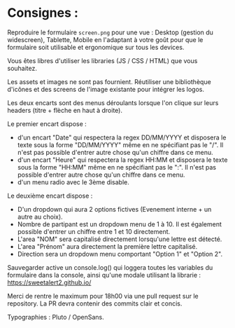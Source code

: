 # Consignes :

Reproduire le formulaire `screen.png` pour une vue : Desktop (gestion du widescreen), Tablette, Mobile en l'adaptant à votre goût pour que le formulaire soit utilisable et ergonomique sur tous les devices.

Vous êtes libres d'utiliser les libraries (JS / CSS / HTML) que vous souhaitez.

Les assets et images ne sont pas fournient. Réutiliser une bibliothèque d'icônes et des screens de l'image existante pour intégrer les logos.

Les deux encarts sont des menus déroulants lorsque l'on clique sur leurs headers (titre + flèche en haut à droite).

Le premier encart dispose :
- d'un encart "Date" qui respectera la regex DD/MM/YYYY et disposera le texte sous la forme "DD/MM/YYYY" même en ne spécifiant pas le "/". Il n'est pas possible d'entrer autre chose qu'un chiffre dans ce menu.
- d'un encart "Heure" qui respectera la regex HH:MM et disposera le texte sous la forme "HH:MM" même en ne spécifiant pas le ":". Il n'est pas possible d'entrer autre chose qu'un chiffre dans ce menu.
- d'un menu radio avec le 3ème disable.

Le deuxième encart dispose :
- D'un dropdown qui aura 2 options fictives (Evenement interne + un autre au choix).
- Nombre de partipant est un dropdown menu de 1 à 10. Il est également possible d'entrer un chiffre entre 1 et 10 directement.
- L'area "NOM" sera capitalisé directement lorsqu'une lettre est détecté.
- L'area "Prénom" aura directement la première lettre capitalisé.
- Direction sera un dropdown menu comportant "Option 1" et "Option 2".

Sauvegarder active un console.log() qui loggera toutes les variables du formulaire dans la console, ainsi qu'une modale utilisant la librarie : https://sweetalert2.github.io/

Merci de rentre le maximum pour 18h00 via une pull request sur le repository. La PR devra contenir des commits clair et concis.

Typographies : Pluto / OpenSans.